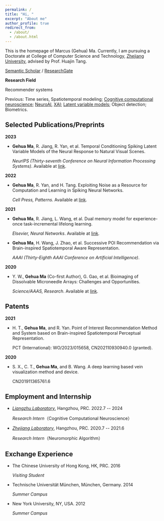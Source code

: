 ```yaml
---
permalink: /
title: "Hi, "
excerpt: "About me"
author_profile: true
redirect_from: 
  - /about/
  - /about.html
---
```


This is the homepage of Marcus (Gehua) Ma. Currently, I am pursuing a Doctorate at College of Computer Science and Technology, [Zhejiang University](https://www.zju.edu.cn/english/), advised by Prof. Huajin Tang.

[Semantic Scholar](https://www.semanticscholar.org/author/Gehua-(Marcus)-Ma/1387821486) / [ResearchGate](https://www.researchgate.net/profile/Gehua-Ma-2) 

**Research Field**

Recommender systems

<!--
[Variational bayes](http://www.gatsby.ucl.ac.uk/vbayes/) / [Probabilistic graphical models](https://mitpress.mit.edu/9780262013192/probabilistic-graphical-models/) 
-->
Previous: Time series, Spatiotemporal modeling; [Cognitive computational neuroscience](https://doi.org/10.1038/s41593-018-0210-5); [NeuroAI](https://doi.org/10.1038/s41467-023-37180-x), [XAI](https://doi.org/10.1073/pnas.1900654116); [Latent variable models](https://link.springer.com/book/10.1007/978-94-009-5564-6); Object detection; Biometrics.


Selected Publications/Preprints 
-----

**2023**

+ **Gehua Ma**, R. Jiang, R. Yan, et al. Temporal Conditioning Spiking Latent Variable Models of the Neural Response to Natural Visual Scenes.

   *NeurIPS (Thirty-seventh Conference on Neural Information Processing Systems)*. Available at [link](https://neurips.cc/virtual/2023/poster/71480).
   
**2022**

+ **Gehua Ma**, R. Yan, and H. Tang. Exploiting Noise as a Resource for Computation and Learning in Spiking Neural Networks.

   *Cell Press, Patterns*. Available at [link](https://www.cell.com/patterns/fulltext/S2666-3899(23)00200-3#%20).


**2021**

+ **Gehua Ma**, R. Jiang, L. Wang, et al. Dual memory model for experience-once task-incremental lifelong learning.

   *Elsevier, Neural Networks*. Available at [link](https://www.researchgate.net/publication/372391901_Dual_memory_model_for_experience-once_task-incremental_lifelong_learning).

+ **Gehua Ma**, H. Wang, J. Zhao, et al. Successive POI Recommendation via Brain-inspired Spatiotemporal Aware Representation.

  *AAAI (Thirty-Eighth AAAI Conference on Artificial Intelligence)*. 

**2020**

+ Y. W., **Gehua Ma** (Co-first Author), G. Gao, et al. Bioimaging of Dissolvable Microneedle Arrays: Challenges and Opportunities.

   *Science/AAAS, Research*. Available at [link](http://dx.doi.org/10.34133/2022/9758491). 

Patents
-----

**2021**

+ H. T., **Gehua Ma**, and R. Yan. Point of Interest Recommendation Method and System based on Brain-inspired Spatiotemporal Perceptual Representation.

  PCT (International): WO/2023/015658, CN202110930940.0 (granted).

**2020**

+ S. X., C. T., **Gehua Ma**, and B. Wang. A deep learning based vein visualization method and device.

  CN201911365761.6

Employment and Internship
-----
<!--
+ [*ByteDance Ltd.*](https://www.bytedance.com/en/), Hangzhou, PRC. 2024 --

  *Senior Algorithmic Engineer*
-->

+ [*Liangzhu Laboratory*](http://liangzhulab.zju.edu.cn), Hangzhou, PRC. 2022.7 -- 2024

   *Research Intern*（Cognitive Computational Neuroscience）

+ [*Zhejiang Laboratory*](https://www.zhejianglab.com/home), Hangzhou, PRC. 2020.7 -- 2021.6

   *Research Intern*（Neuromorphic Algorithm）

Exchange Experience
-----
+ The Chinese University of Hong Kong, HK, PRC. 2016
  
  *Visiting Student*
  
+ Technische Universität München, München, Germany. 2014
  
  *Summer Campus*

+ New York University, NY, USA. 2012
  
  *Summer Campus*
